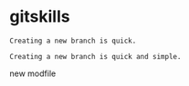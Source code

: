 # gitskills

```
Creating a new branch is quick.
```

```
Creating a new branch is quick and simple.
```

new modfile